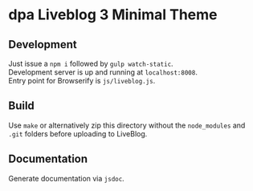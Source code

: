 # dpa Liveblog 3 Minimal Theme

## Development
Just issue a `npm i` followed by `gulp watch-static`.    
Development server is up and running at `localhost:8008`.    
Entry point for Browserify is `js/liveblog.js`.

## Build
Use `make` or alternatively zip this directory without the `node_modules`
and `.git` folders before uploading to LiveBlog.

## Documentation
Generate documentation via `jsdoc`.
